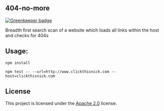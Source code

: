 ## 404-no-more

[![Greenkeeper badge](https://badges.greenkeeper.io/clickthisnick/404-no-more.svg)](https://greenkeeper.io/)

Breadth first search scan of a website which loads all links within the host and checks for 404s

## Usage:

`npm install`

`npm test -- --url=http://www.clickthisnick.com --host=clickthisnick.com`

## License

This project is licensed under the [Apache 2.0](LICENSE) license.
